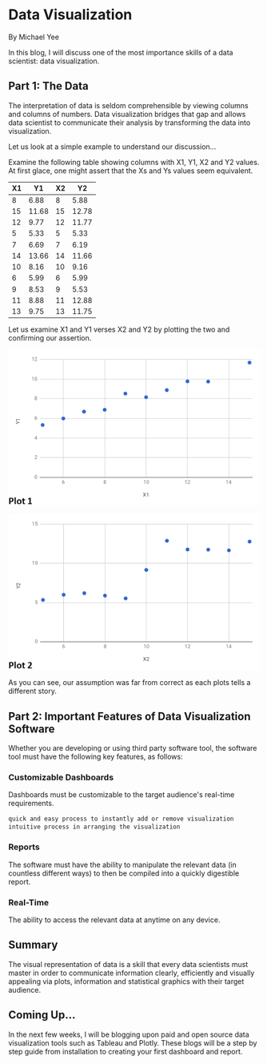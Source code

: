 # Data Visualization

By Michael Yee

In this blog, I will discuss one of the most importance skills of a data scientist: data visualization.

## Part 1: The Data

The interpretation of data is seldom comprehensible by viewing columns and columns of numbers.  Data visualization bridges that gap and allows data scientist to communicate their analysis by transforming the data into visualization. 

Let us look at a simple example to understand our discussion...

Examine the following table showing columns with X1, Y1, X2 and Y2 values.  At first glace, one might assert that the Xs and Ys values seem equivalent.


| X1 | Y1 | X2 | Y2 | 
|----|-------|----|-------|
| 8 | 6.88 | 8 | 5.88 |
| 15 | 11.68 | 15 | 12.78 |
| 12 | 9.77 | 12 | 11.77 |
| 5 | 5.33 | 5 | 5.33 |
| 7 | 6.69 | 7 | 6.19 |
| 14 | 13.66 | 14 | 11.66 |
| 10 | 8.16 | 10 | 9.16 |
| 6 | 5.99 | 6 | 5.99 |
| 9 | 8.53 | 9 | 5.53 |
| 11 | 8.88 | 11 | 12.88 |
| 13 | 9.75 | 13 | 11.75 |


Let us examine X1 and Y1 verses X2 and Y2 by plotting the two and confirming our assertion.

![Plot 1](../images/visualization-plot1.png "Plot 1")

![Plot 2](../images/visualization-plot2.png "Plot 2")

As you can see, our assumption was far from correct as each plots tells a different story.  


## Part 2: Important Features of Data Visualization Software

Whether you are developing or using third party software tool, the software tool must have the following key features, as follows:

### Customizable Dashboards

Dashboards must be customizable to the target audience's real-time requirements.

    quick and easy process to instantly add or remove visualization
    intuitive process in arranging the visualization

### Reports

The software must have the ability to manipulate the relevant data (in countless different ways) to then be compiled into a quickly digestible report.  

### Real-Time

The ability to access the relevant data at anytime on any device.


## Summary

The visual representation of data is a skill that every data scientists must master in order to communicate information clearly, efficiently and visually appealing via plots, information and statistical graphics with their target audience.


## Coming Up...

In the next few weeks, I will be blogging upon paid and open source data visualization tools such as Tableau and Plotly.  These blogs will be a step by step guide from installation to creating your first dashboard and report.